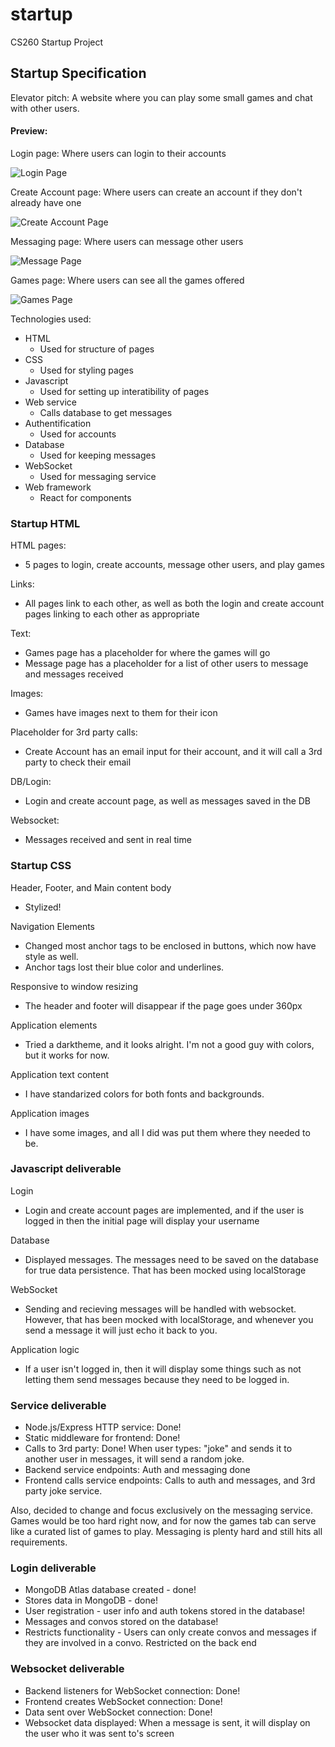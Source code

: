# startup

CS260 Startup Project

## Startup Specification

Elevator pitch: A website where you can play some small games and chat with other users.

#### Preview:

Login page: Where users can login to their accounts

![Login Page](specification-images/loginpage.png)

Create Account page: Where users can create an account if they don't already have one

![Create Account Page](specification-images/createaccountpage.png)

Messaging page: Where users can message other users

![Message Page](specification-images/messagingpage.png)

Games page: Where users can see all the games offered

![Games Page](specification-images/gamespage.png)

Technologies used:

- HTML
  - Used for structure of pages
- CSS
  - Used for styling pages
- Javascript
  - Used for setting up interatibility of pages
- Web service
  - Calls database to get messages
- Authentification
  - Used for accounts
- Database
  - Used for keeping messages
- WebSocket
  - Used for messaging service
- Web framework
  - React for components

### Startup HTML

HTML pages:

- 5 pages to login, create accounts, message other users, and play games

Links:

- All pages link to each other, as well as both the login and create account pages linking to each other as appropriate

Text:

- Games page has a placeholder for where the games will go
- Message page has a placeholder for a list of other users to message and messages received

Images:

- Games have images next to them for their icon

Placeholder for 3rd party calls:

- Create Account has an email input for their account, and it will call a 3rd party to check their email

DB/Login:

- Login and create account page, as well as messages saved in the DB

Websocket:

- Messages received and sent in real time

### Startup CSS

Header, Footer, and Main content body

- Stylized!

Navigation Elements

- Changed most anchor tags to be enclosed in buttons, which now have style as well.
- Anchor tags lost their blue color and underlines.

Responsive to window resizing

- The header and footer will disappear if the page goes under 360px

Application elements

- Tried a darktheme, and it looks alright. I'm not a good guy with colors, but it works for now.

Application text content

- I have standarized colors for both fonts and backgrounds.

Application images

- I have some images, and all I did was put them where they needed to be.

### Javascript deliverable

Login

- Login and create account pages are implemented, and if the user is logged in then the initial page will display your username

Database

- Displayed messages. The messages need to be saved on the database for true data persistence. That has been mocked using localStorage

WebSocket

- Sending and recieving messages will be handled with websocket. However, that has been mocked with localStorage, and whenever you send a message it will just echo it back to you.

Application logic

- If a user isn't logged in, then it will display some things such as not letting them send messages because they need to be logged in.

### Service deliverable

 - Node.js/Express HTTP service: Done!
 - Static middleware for frontend: Done!
 - Calls to 3rd party: Done! When user types: "joke" and sends it to another user in messages, it will send a random joke.
 - Backend service endpoints: Auth and messaging done
 - Frontend calls service endpoints: Calls to auth and messages, and 3rd party joke service.

Also, decided to change and focus exclusively on the messaging service. Games would be too hard right now, and for now the games tab can serve like a curated list of games to play. Messaging is plenty hard and still hits all requirements.

### Login deliverable

 - MongoDB Atlas database created - done!
 - Stores data in MongoDB - done!
 - User registration - user info and auth tokens stored in the database!
 - Messages and convos stored on the database!
 - Restricts functionality - Users can only create convos and messages if they are involved in a convo. Restricted on the back end

### Websocket deliverable

 - Backend listeners for WebSocket connection: Done!
 - Frontend creates WebSocket connection: Done!
 - Data sent over WebSocket connection: Done!
 - Websocket data displayed: When a message is sent, it will display on the user who it was sent to's screen
 